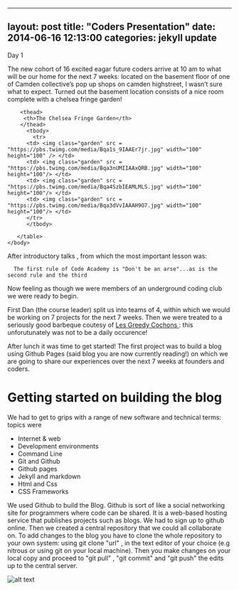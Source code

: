 
---
layout: post
title:  "Coders Presentation"
date:   2014-06-16 12:13:00
categories: jekyll update
---
Day 1

The new cohort of 16 excited eagar future coders arrive at 10 am to what will be our home for the next 7 weeks: located on the basement floor of one of Camden collective’s pop up shops on camden highstreet, I wasn’t sure what to expect. Turned out the basement location consists of a nice room complete with a chelsea fringe garden!

<html>
	<head>
		<link type="text/css" rel="stylesheet" href="{{"/main.css" | prepend: site.baseurl }}"/>
		<title>My Photo Page</title>
	</head>
<body>
	   <table>
	   
	    <thead>
	     <th>The Chelsea Fringe Garden</th>
	    </thead>
	      <tbody>
         	<tr>
          <td> <img class="garden" src = "https://pbs.twimg.com/media/Bqa1s_9IAAEr7jr.jpg" width="100" height="100" /> </td>
          <td> <img class="garden" src = "https://pbs.twimg.com/media/Bqa3nUMIIAAxQRB.jpg" width="100" height="100"/> </td>
          <td> <img class="garden" src = "https://pbs.twimg.com/media/Bqa4SzbIEAMLMLS.jpg" width="100" height="100"/> </td>
          <td> <img class="garden" src = "https://pbs.twimg.com/media/Bqa3dVvIAAAH9O7.jpg" width="100" height="100"/> </td>
          </tr>
 	      </tbody>
	
	   </table>
	</body>
</html>

After introductory talks , from which the most important lesson was:

      The first rule of Code Academy is "Don't be an arse"...as is the second rule and the third


Now feeling as though we were members of an underground coding club we were ready to begin.

First Dan (the course leader) split us into teams of 4, within which we would be working on 7 projects for the next 7 weeks. Then we were treated to a seriously good barbeque coutesy of <a href= "http://www.lesgreedycochons.co.uk/" target="_blank"> Les Greedy Cochons </a>: this unforutunately was not to be a daily occurence!

After lunch it was time to get started! The first project was to build a blog using Github Pages (said blog you are now currently reading!) on which we are going to share our experiences over the next 7 weeks at founders and coders.

<h1> Getting started on building the blog </h1>

We had to get to grips with a range of new software and technical terms: topics were

<ul>
<li> Internet & web </li>
<li> Development environments </li>
<li> Command Line </li>
<li> Git and Github </li>
<li> Github pages </li>
<li> Jekyll and markdown </li>
<li> Html and Css </li>
<li> CSS Frameworks </li>
</ul>

We used Github to build the Blog. Github is sort of like a social networking site for programmers where code can be shared. It is a web-based hosting service that publishes projects such as blogs. We had to sign up to github online. Then we created a central repository that we could all collaborate on. To add changes to the blog you have to clone the whole repository to your own system: using git clone "url" , in the text editor of your choice (e.g nitrous or using git on your local machine). Then you make changes on your local copy and proceed to "git pull" , "git commit" and "git push" the edits up to the central server. 

![alt text](https://raw.githubusercontent.com/leochilds/leodev/gh-pages/images/Everyone.jpg)



